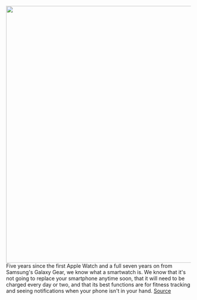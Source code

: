 <img src='https://cdn.vox-cdn.com/thumbor/YE2QfPLQpUfw-pTrE9ucA8TYrIo=/0x0:5963x3354/1200x675/filters:focal(2505x1200:3459x2154)/cdn.vox-cdn.com/uploads/chorus_image/image/67204834/dseifert_200811_4139_0001.0.0.jpg' width='700px' /><br/>
Five years since the first Apple Watch and a full seven years on from Samsung's Galaxy Gear, we know what a smartwatch is. We know that it's not going to replace your smartphone anytime soon, that it will need to be charged every day or two, and that its best functions are for fitness tracking and seeing notifications when your phone isn't in your hand.
<a href='https://www.theverge.com/21368752/samsung-galaxy-watch-3-review-price-specs-features'> Source <a/>